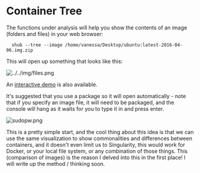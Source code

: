 # Container Tree

The functions under analysis will help you show the contents of an image (folders and files) in your web browser:

      shub --tree --image /home/vanessa/Desktop/ubuntu:latest-2016-04-06.img.zip

This will open up something that looks like this:

![../../img/files.png](../../img/files.png)

An [interactive demo](https://singularityware.github.io/singularity-python/examples/container_tree) is also available.

It's suggested that you use a package so it will open automatically - note that if you specify an image file, it will need to be packaged, and the console will hang as it waits for you to type it in and press enter.

![sudopw.png](sudopw.png)

This is a pretty simple start, and the cool thing about this idea is that we can use the same visualization to show commonalities and differences between containers, and it doesn't even limit us to Singularity, this would work for Docker, or your local file system, or any combination of those things. This (comparison of images) is the reason I delved into this in the first place! I will write up the method / thinking soon.
